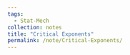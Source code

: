 ```yaml
---
tags:
  - Stat-Mech
collection: notes
title: "Critical Exponents"
permalink: /note/Critical-Exponents/
---
```

